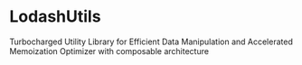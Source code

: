 # LodashUtils
Turbocharged Utility Library for Efficient Data Manipulation and Accelerated Memoization Optimizer with composable architecture
